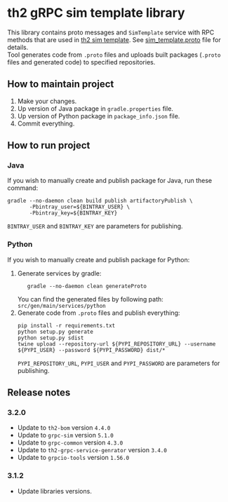 # th2 gRPC sim template library

This library contains proto messages and `SimTemplate` service with RPC methods that are used in [th2 sim template](https://github.com/th2-net/th2-sim-template "th2-sim-template"). See [sim_template.proto](src/main/proto/th2_grpc_sim_template/sim_template.proto "sim_template.proto") file for details. <br>
Tool generates code from `.proto` files and uploads built packages (`.proto` files and generated code) to specified repositories.

## How to maintain project
1. Make your changes.
2. Up version of Java package in `gradle.properties` file.
3. Up version of Python package in `package_info.json` file.
4. Commit everything.

## How to run project

### Java
If you wish to manually create and publish package for Java, run these command:
```
gradle --no-daemon clean build publish artifactoryPublish \
       -Pbintray_user=${BINTRAY_USER} \
       -Pbintray_key=${BINTRAY_KEY}
```
`BINTRAY_USER` and `BINTRAY_KEY` are parameters for publishing.

### Python
If you wish to manually create and publish package for Python:
1. Generate services by gradle:
    ```
       gradle --no-daemon clean generateProto
    ```
   You can find the generated files by following path: `src/gen/main/services/python`
2. Generate code from `.proto` files and publish everything:
    ```
    pip install -r requirements.txt
    python setup.py generate
    python setup.py sdist
    twine upload --repository-url ${PYPI_REPOSITORY_URL} --username ${PYPI_USER} --password ${PYPI_PASSWORD} dist/*
    ```
   `PYPI_REPOSITORY_URL`, `PYPI_USER` and `PYPI_PASSWORD` are parameters for publishing.

## Release notes

### 3.2.0

+ Update to `th2-bom` version `4.4.0`
+ Update to `grpc-sim` version `5.1.0`
+ Update to `grpc-common` version `4.3.0`
+ Update to `th2-grpc-service-genrator` version `3.4.0`
+ Update to `grpcio-tools` version `1.56.0`

### 3.1.2

+ Update libraries versions.